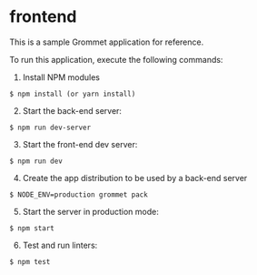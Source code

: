 # frontend

This is a sample Grommet application for reference.

To run this application, execute the following commands:

1. Install NPM modules

  ```
  $ npm install (or yarn install)
  ```

2. Start the back-end server:

  ```
  $ npm run dev-server
  ```

3. Start the front-end dev server:

  ```
  $ npm run dev
  ```

4. Create the app distribution to be used by a back-end server

  ```
  $ NODE_ENV=production grommet pack
  ```

5. Start the server in production mode:

  ```
  $ npm start
  ```

6. Test and run linters:

  ```
  $ npm test
  ```
